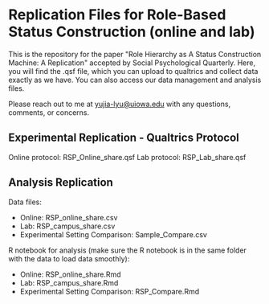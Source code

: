 # Replication Files for Role-Based Status Construction (online and lab)
 
This is the repository for the paper "Role Hierarchy as A Status Construction Machine: A Replication" accepted by Social Psychological Quarterly. 
Here, you will find the .qsf file, which you can upload to qualtrics and collect data exactly as we have. You can also access our data management and analysis files.
 

Please reach out to me at yujia-lyu@uiowa.edu with any questions, comments, or concerns.


## Experimental Replication - Qualtrics Protocol
  Online protocol: RSP_Online_share.qsf
  Lab protocol: RSP_Lab_share.qsf
  
## Analysis Replication
  Data files:
  * Online: RSP_online_share.csv
  * Lab: RSP_campus_share.csv
  * Experimental Setting Comparison: Sample_Compare.csv
  
  R notebook for analysis (make sure the R notebook is in the same folder with the data to load data smoothly):
  * Online: RSP_online_share.Rmd
  * Lab: RSP_campus_share.Rmd
  * Experimental Setting Comparison: RSP_Compare.Rmd
  
  
  
  
  
